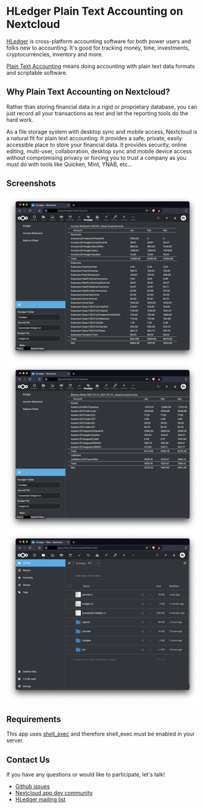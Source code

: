# HLedger Plain Text Accounting on Nextcloud

[HLedger](https://hledger.org/) is cross-platform accounting software for both power users and folks new to accounting. It's good for tracking money, time, investments, cryptocurrencies, inventory and more.

[Plain Text Accounting](https://plaintextaccounting.org/) means doing accounting with plain text data formats and scriptable software.

## Why Plain Text Accounting on Nextcloud?

Rather than storing financial data in a rigid or proprietary database, you can just record all your transactions as text and let the reporting tools do the hard work.

As a file storage system with desktop sync and mobile access, Nextcloud is a natural fit for plain text accounting. It provides a safe, private, easily accessible place to store your financial data. It provides security, online editing, multi-user, collaboration, desktop sync and mobile device access without compromising privacy or forcing you to trust a company as you must do with tools like Quicken, Mint, YNAB, etc...

## Screenshots

![Income Statement](screenshots/IS.png "Income Statement")
![Balance Sheet](screenshots/BS.png "Balance Sheet")
![Files](screenshots/Files.png "Files")

## Requirements

This app uses [shell_exec](https://www.php.net/manual/en/function.shell-exec.php) and therefore shell_exec must be enabled in your server.

## Contact Us

If you have any questions or would like to participate, let's talk!

* [Github issues](https://github.com/37Rb/nextcloud-hledger/issues)
* [Nextcloud app dev community](https://help.nextcloud.com/c/dev/app-dev/24)
* [HLedger mailing list](https://groups.google.com/g/hledger)
